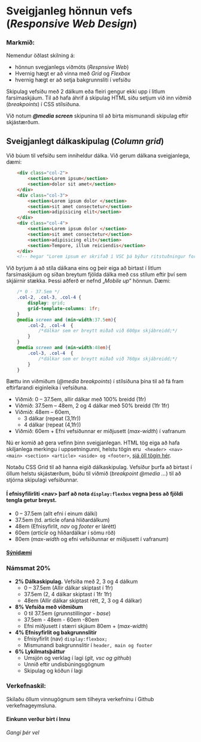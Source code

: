 
# Sveigjanleg hönnun vefs  (_Responsive Web Design_)
 
### Markmið:

Nemendur öðlast skilning á:

* hönnun svegjanlegs viðmóts (_Respnsive Web_)
* Hvernig hægt er að vinna með _Grid_ og _Flexbox_
* hvernig hægt er að setja bakgrunnsliti í vefsíðu


Skipulag vefsíðu með 2 dálkum eða fleiri gengur ekki upp í litlum farsímaskjáum. Til að hafa áhrif á skipulag HTML síðu setjum við inn viðmið (_breakpoints_) í CSS stílsíðuna.  

Við notum **_@media screen_** skipunina til að birta mismunandi skipulag eftir skjástærðum.  

## Sveigjanlegt dálkaskipulag (_Column grid_)

Við búum til vefsíðu sem inniheldur dálka. Við gerum dálkana sveigjanlega, dæmi:

```HTML
    <div class="col-2">
        <section>Lorem ipsum</section>
        <section>dolor sit amet</section>
    </div>
    <div class="col-3">
        <section>Lorem ipsum dolor </section>
        <section>sit amet consectetur</section>
        <section>adipisicing elit</section>
    </div>
    <div class="col-4">
        <section>Lorem ipsum dolor </section>
        <section>sit amet consectetur</section>
        <section>adipisicing elit</section>
        <section>Tempore, illum reiciendis</section>
    </div>
    <!-- Þegar "Lorem ipsum er skrifað í VSC þá býður ritstuðningur forritsins upp á heila málsgrein af "dummy" texta sem hentar vel í þetta vefdæmi -->

```

Við byrjum á að stíla dálkana eins og þeir eiga að birtast í litlum farsímaskjáum og síðan breytum fjölda dálka með css stílum eftir því sem skjáirnir stækka. Þessi aðferð er nefnd „_Mobile up_“ hönnun. 
Dæmi:

```CSS
    /* 0 - 37.5em */
    .col-2, .col-3, .col-4 {
        display: grid;
        grid-template-columns: 1fr;
    }
    @media screen and (min-width:37.5em){ 
        .col-2, .col-4  {
            /*dálkar sem er breytt miðað við 600px skjábreidd;*/
        } 
    }
    @media screen and (min-width:48em){ 
        .col-3, .col-4  {
            /*dálkar sem er breytt miðað við 760px skjábreidd;*/
        } 
    }

```

Bættu inn viðmiðum (_@media breakpoints_) í stílsíðuna þína til að fá fram eftirfarandi eiginleika í vefsíðuna.

* Viðmið: 0 – 37.5em, allir dálkar með 100% breidd (1fr)
* Viðmið: 37.5em – 48em, 2 og 4 dálkar með 50% breidd (1fr 1fr)
* Viðmið: 48em – 60em, 
    * 3 dálkar (repeat (3,1fr))
    * 4 dálkar (repeat (4,1fr))
* Viðmið: 60em + Efni vefsíðunnar er miðjusett (_max-width_) í vafranum 


Nú er komið að gera vefinn þinn sveigjanlegan. HTML tög eiga að hafa skiljanlega merkingu í uppsetningunni,  helstu tögin eru ` <header> <nav> <main> <section> <article> <aside> og <footer>`, [sjá öll tögin hér](https://www.w3schools.com/html/html5_semantic_elements.asp).  

Notaðu CSS Grid til að hanna eigið dálkaskipulag. Vefsíður þurfa að birtast í öllum helstu skjástærðum, búðu til viðmið (_breakpoint @media …_) til að stjórna skipulagi vefsíðunnar. 

#### Í efnisyfilirliti **&lt;nav>** þarf að nota `display:flexbox` vegna þess að fjöldi tengla getur breyst.

* 0 – 37.5em (allt efni í einum dálki) 
* 37.5em (td. article ofaná hliðardálkum)
* 48em (Efnisyfirlit, _nav_ og _footer_ er lárétt)
* 60em (_article_ og hliðardálkar í sömu röð)
* 80em (_max-width_ og efni vefsíðunnar er miðjusett í vafranum)

#### [Sýnidæmi](https://vefgrunnur.github.io/synidaemi/verkefni-4/index.html)

### Námsmat 20% 

* **2% Dálkaskipulag.** Vefsíða með 2, 3 og 4 dálkum  
    * 0 – 37.5em (Allir dálkar skiptast í 1fr)
    * 37.5em (2, 4 dálkar skiptast í 1fr 1fr)
    * 48em (Allir dálkar skiptast rétt, 2, 3 og 4 dálkar)
* **8% Vefsíða með viðmiðum**
    * 0 til 37.5em (_grunnstillingar - base_)
    * 37.5em - 48em - 60em -80em 
    * Efni miðjusett í stærri skjáum 80em + (_max-width_)
*  **4% Efnisyfirlit og bakgrunnslitir**
    * Efnisyfirlit (nav) `display:flexbox;`
    * Mismunandi bakgrunnslitir í `header, main og footer`
* **6% Lykilmatsþáttur**
    * Umsjón og verklag í lagi (_git, vsc og github_) 
    * Unnið eftir undisbúningsgögnum
    * Skipulag og kóðun í lagi

### Verkefnaskil:  

Skilaðu öllum vinnugögnum sem tilheyra verkefninu í Github verkefnageymsluna.

#### Einkunn verður birt í Innu

_Gangi þér vel_
